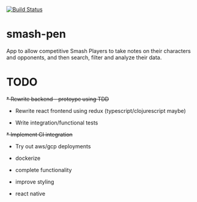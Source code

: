 [![Build Status](https://travis-ci.org/DeanIsseyegh/smash-pen.svg?branch=master)](https://travis-ci.org/DeanIsseyegh/smash-pen)

# smash-pen
App to allow competitive Smash Players to take notes on their characters and opponents, and then search, filter and analyze their data.

# TODO

~~* Rewrite backend - protoype using TDD~~

* Rewrite react frontend using redux (typescript/clojurescript maybe)

* Write integration/functional tests

~~* Implement CI integration~~

* Try out aws/gcp deployments

* dockerize

* complete functionality

* improve styling

* react native

